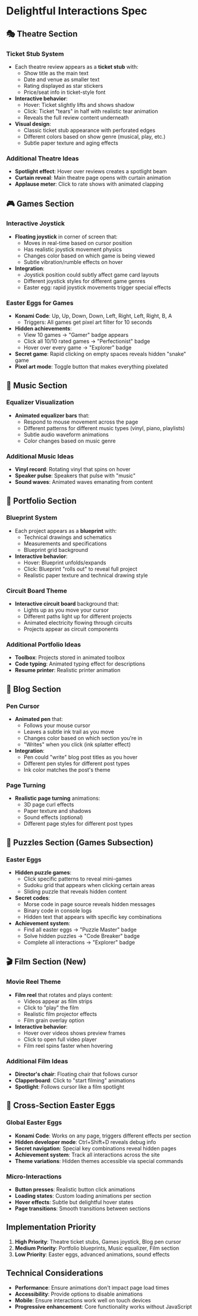 # Delightful Interactions Spec

## 🎭 Theatre Section

### Ticket Stub System

- Each theatre review appears as a **ticket stub** with:
  - Show title as the main text
  - Date and venue as smaller text
  - Rating displayed as star stickers
  - Price/seat info in ticket-style font
- **Interactive behavior**:
  - Hover: Ticket slightly lifts and shows shadow
  - Click: Ticket "tears" in half with realistic tear animation
  - Reveals the full review content underneath
- **Visual design**:
  - Classic ticket stub appearance with perforated edges
  - Different colors based on show genre (musical, play, etc.)
  - Subtle paper texture and aging effects

### Additional Theatre Ideas

- **Spotlight effect**: Hover over reviews creates a spotlight beam
- **Curtain reveal**: Main theatre page opens with curtain animation
- **Applause meter**: Click to rate shows with animated clapping

## 🎮 Games Section

### Interactive Joystick

- **Floating joystick** in corner of screen that:
  - Moves in real-time based on cursor position
  - Has realistic joystick movement physics
  - Changes color based on which game is being viewed
  - Subtle vibration/rumble effects on hover
- **Integration**:
  - Joystick position could subtly affect game card layouts
  - Different joystick styles for different game genres
  - Easter egg: rapid joystick movements trigger special effects

### Easter Eggs for Games

- **Konami Code**: Up, Up, Down, Down, Left, Right, Left, Right, B, A
  - Triggers: All games get pixel art filter for 10 seconds
- **Hidden achievements**:
  - View 10 games → "Gamer" badge appears
  - Click all 10/10 rated games → "Perfectionist" badge
  - Hover over every game → "Explorer" badge
- **Secret game**: Rapid clicking on empty spaces reveals hidden "snake" game
- **Pixel art mode**: Toggle button that makes everything pixelated

## 🎵 Music Section

### Equalizer Visualization

- **Animated equalizer bars** that:
  - Respond to mouse movement across the page
  - Different patterns for different music types (vinyl, piano, playlists)
  - Subtle audio waveform animations
  - Color changes based on music genre

### Additional Music Ideas

- **Vinyl record**: Rotating vinyl that spins on hover
- **Speaker pulse**: Speakers that pulse with "music"
- **Sound waves**: Animated waves emanating from content

## 💼 Portfolio Section

### Blueprint System

- Each project appears as a **blueprint** with:
  - Technical drawings and schematics
  - Measurements and specifications
  - Blueprint grid background
- **Interactive behavior**:
  - Hover: Blueprint unfolds/expands
  - Click: Blueprint "rolls out" to reveal full project
  - Realistic paper texture and technical drawing style

### Circuit Board Theme

- **Interactive circuit board** background that:
  - Lights up as you move your cursor
  - Different paths light up for different projects
  - Animated electricity flowing through circuits
  - Projects appear as circuit components

### Additional Portfolio Ideas

- **Toolbox**: Projects stored in animated toolbox
- **Code typing**: Animated typing effect for descriptions
- **Resume printer**: Realistic printer animation

## 📝 Blog Section

### Pen Cursor

- **Animated pen** that:
  - Follows your mouse cursor
  - Leaves a subtle ink trail as you move
  - Changes color based on which section you're in
  - "Writes" when you click (ink splatter effect)
- **Integration**:
  - Pen could "write" blog post titles as you hover
  - Different pen styles for different post types
  - Ink color matches the post's theme

### Page Turning

- **Realistic page turning** animations:
  - 3D page curl effects
  - Paper texture and shadows
  - Sound effects (optional)
  - Different page styles for different post types

## 🧩 Puzzles Section (Games Subsection)

### Easter Eggs

- **Hidden puzzle games**:
  - Click specific patterns to reveal mini-games
  - Sudoku grid that appears when clicking certain areas
  - Sliding puzzle that reveals hidden content
- **Secret codes**:
  - Morse code in page source reveals hidden messages
  - Binary code in console logs
  - Hidden text that appears with specific key combinations
- **Achievement system**:
  - Find all easter eggs → "Puzzle Master" badge
  - Solve hidden puzzles → "Code Breaker" badge
  - Complete all interactions → "Explorer" badge

## 🎬 Film Section (New)

### Movie Reel Theme

- **Film reel** that rotates and plays content:
  - Videos appear as film strips
  - Click to "play" the film
  - Realistic film projector effects
  - Film grain overlay option
- **Interactive behavior**:
  - Hover over videos shows preview frames
  - Click to open full video player
  - Film reel spins faster when hovering

### Additional Film Ideas

- **Director's chair**: Floating chair that follows cursor
- **Clapperboard**: Click to "start filming" animations
- **Spotlight**: Follows cursor like a film spotlight

## 🌟 Cross-Section Easter Eggs

### Global Easter Eggs

- **Konami Code**: Works on any page, triggers different effects per section
- **Hidden developer mode**: Ctrl+Shift+D reveals debug info
- **Secret navigation**: Special key combinations reveal hidden pages
- **Achievement system**: Track all interactions across the site
- **Theme variations**: Hidden themes accessible via special commands

### Micro-Interactions

- **Button presses**: Realistic button click animations
- **Loading states**: Custom loading animations per section
- **Hover effects**: Subtle but delightful hover states
- **Page transitions**: Smooth transitions between sections

## Implementation Priority

1. **High Priority**: Theatre ticket stubs, Games joystick, Blog pen cursor
2. **Medium Priority**: Portfolio blueprints, Music equalizer, Film section
3. **Low Priority**: Easter eggs, advanced animations, sound effects

## Technical Considerations

- **Performance**: Ensure animations don't impact page load times
- **Accessibility**: Provide options to disable animations
- **Mobile**: Ensure interactions work well on touch devices
- **Progressive enhancement**: Core functionality works without JavaScript
